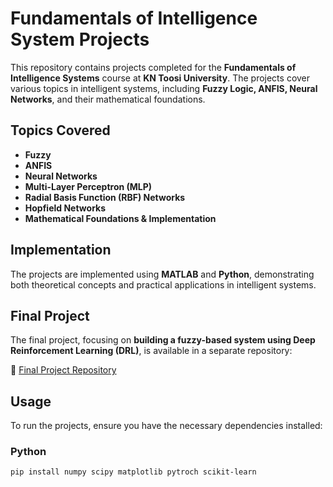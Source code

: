 # Fundamentals of Intelligence System Projects  

This repository contains projects completed for the **Fundamentals of Intelligence Systems** course at **KN Toosi University**. The projects cover various topics in intelligent systems, including **Fuzzy Logic, ANFIS, Neural Networks**, and their mathematical foundations.  

## Topics Covered  
- **Fuzzy**
- **ANFIS**
- **Neural Networks**  
- **Multi-Layer Perceptron (MLP)**  
- **Radial Basis Function (RBF) Networks**  
- **Hopfield Networks**  
- **Mathematical Foundations & Implementation**  

## Implementation  
The projects are implemented using **MATLAB** and **Python**, demonstrating both theoretical concepts and practical applications in intelligent systems.  

## Final Project  
The final project, focusing on **building a fuzzy-based system using Deep Reinforcement Learning (DRL)**, is available in a separate repository:  

🔗 [Final Project Repository](https://github.com/MMM1381/building-fuzzy-basaed-on-DRL)  

## Usage  
To run the projects, ensure you have the necessary dependencies installed:  

### Python  
```bash
pip install numpy scipy matplotlib pytroch scikit-learn
